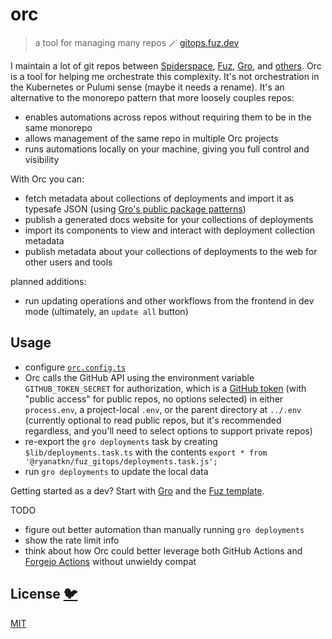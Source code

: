 # orc

> a tool for managing many repos 🪄 [gitops.fuz.dev](https://gitops.fuz.dev/)

I maintain a lot of git repos between
[Spiderspace](https://github.com/spiderspace), [Fuz](https://github.com/fuz-dev),
[Gro](https://github.com/grogarden/gro), and [others](https://github.com/ryanatkn).
Orc is a tool for helping me orchestrate this complexity.
It's not orchestration in the Kubernetes or Pulumi sense (maybe it needs a rename).
It's an alternative to the monorepo pattern that more loosely couples repos:

- enables automations across repos without requiring them to be in the same monorepo
- allows management of the same repo in multiple Orc projects
- runs automations locally on your machine, giving you full control and visibility

With Orc you can:

- fetch metadata about collections of deployments and import it as typesafe JSON (using
  [Gro's public package patterns](https://github.com/grogarden/gro/blob/main/src/lib/docs/gro_plugin_sveltekit_frontend.md#well_known_package_json))
- publish a generated docs website for your collections of deployments
- import its components to view and interact with deployment collection metadata
- publish metadata about your collections of deployments to the web for other users and tools

planned additions:

- run updating operations and other workflows from the frontend in dev mode
  (ultimately, an `update all` button)

## Usage

- configure [`orc.config.ts`](/orc.config.ts)
- Orc calls the GitHub API using the environment variable `GITHUB_TOKEN_SECRET` for authorization,
  which is a [GitHub token](https://github.com/settings/tokens)
  (with "public access" for public repos, no options selected)
  in either `process.env`, a project-local `.env`, or the parent directory at `../.env`
  (currently optional to read public repos, but it's recommended regardless,
  and you'll need to select options to support private repos)
- re-export the `gro deployments` task by creating `$lib/deployments.task.ts` with
  the contents `export * from '@ryanatkn/fuz_gitops/deployments.task.js';`
- run `gro deployments` to update the local data

Getting started as a dev? Start with [Gro](https://github.com/grogarden/gro)
and the [Fuz template](https://github.com/fuz-dev/fuz_template).

TODO

- figure out better automation than manually running `gro deployments`
- show the rate limit info
- think about how Orc could better leverage both GitHub Actions and
  [Forgejo Actions](https://forgejo.org/docs/v1.20/user/actions/)
  without unwieldy compat

## License [🐦](https://wikipedia.org/wiki/Free_and_open-source_software)

[MIT](LICENSE)

